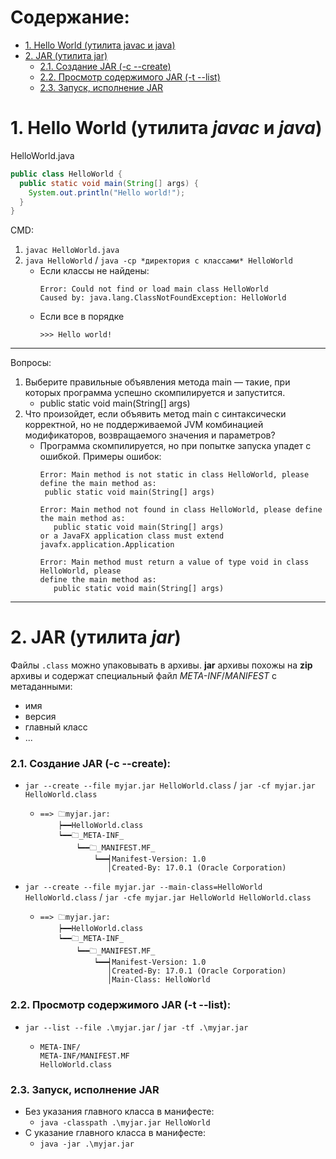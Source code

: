 # Содержание:
+ [1. Hello World (утилита javac и java)](#-1-hello-world-утилита-javac-и-java)
+ [2. JAR (утилита jar)](#-2-jar-(утилита-jar))
  + [2.1. Создание JAR (-c --create)](#21-создание-jar--c---create)
  + [2.2. Просмотр содержимого JAR (-t --list)](#22-просмотр-содержимого-jar--t---list)
  + [2.3. Запуск, исполнение JAR](#23запуск-исполнение-jar)

# 1. Hello World (утилита _javac_ и _java_)
HelloWorld.java
```java
public class HelloWorld {
  public static void main(String[] args) {
    System.out.println("Hello world!");
  }
}
```
CMD:
1. `javac HelloWorld.java`
2. `java HelloWorld` / `java -cp *директория с классами* HelloWorld `
   + Если классы не найдены:
     ```
     Error: Could not find or load main class HelloWorld
     Caused by: java.lang.ClassNotFoundException: HelloWorld
     ```
   + Если все в порядке
      ```
      >>> Hello world!
      ```
---
Вопросы:
  1. Выберите правильные объявления метода main — такие, при которых программа успешно скомпилируется и запустится.
      + public static void main(String[] args)
  2. Что произойдет, если объявить метод main с синтаксически корректной, но не поддерживаемой JVM комбинацией модификаторов, возвращаемого значения и параметров?
      + Программа скомпилируется, но при попытке запуска упадет с ошибкой. Примеры ошибок:
        ```
        Error: Main method is not static in class HelloWorld, please define the main method as:
         public static void main(String[] args)
        ```
        ```
        Error: Main method not found in class HelloWorld, please define the main method as:
           public static void main(String[] args)
        or a JavaFX application class must extend javafx.application.Application
        ```
        ```
        Error: Main method must return a value of type void in class HelloWorld, please
        define the main method as:
           public static void main(String[] args)
        ```
---
# 2. JAR (утилита _jar_)
Файлы `.class` можно упаковывать в архивы.
**jar** архивы похожы на **zip** архивы и содержат специальный файл _META-INF_/_MANIFEST_ с метаданными:
  + имя
  + версия
  + главный класс
  + ...

### 2.1. Создание JAR (-c --create):
+ `jar --create --file myjar.jar HelloWorld.class` / `jar -cf myjar.jar HelloWorld.class`
  + ```
    ==> 🗀myjar.jar:
        ┝━━HelloWorld.class
        ┕━━🗀_META-INF_
            ┕━━🗀_MANIFEST.MF_
                ┕━━┥Manifest-Version: 1.0
                   │Created-By: 17.0.1 (Oracle Corporation)
    ```
+ `jar --create --file myjar.jar --main-class=HelloWorld HelloWorld.class` / `jar -cfe myjar.jar HelloWorld HelloWorld.class`
  + ```
    ==> 🗀myjar.jar:
        ┝━━HelloWorld.class
        ┕━━🗀_META-INF_
            ┕━━🗀_MANIFEST.MF_
                ┕━━┥Manifest-Version: 1.0
                   │Created-By: 17.0.1 (Oracle Corporation)
                   │Main-Class: HelloWorld
    ```
### 2.2. Просмотр содержимого JAR (-t --list):
+ `jar --list --file .\myjar.jar` / `jar -tf .\myjar.jar`
  + ```
    META-INF/
    META-INF/MANIFEST.MF
    HelloWorld.class
    ```
### 2.3. Запуск, исполнение JAR
+ Без указания главного класса в манифесте:
  + `java -classpath .\myjar.jar HelloWorld`
+ С указание главного класса в манифесте:
  + `java -jar .\myjar.jar` 
